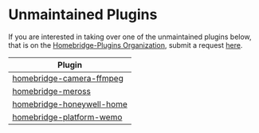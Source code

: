 # Unmaintained Plugins
If you are interested in taking over one of the unmaintained plugins below, that is on the [Homebridge-Plugins Organization](https://github.com/homebridge-plugins), submit a request [here](https://github.com/homebridge/unmaintained-plugins/blob/master/.github/ISSUE_TEMPLATE/maintain.md).

| Plugin  |                                                                 
|---------|
| [homebridge-camera-ffmpeg](https://github.com/homebridge-plugins/homebridge-camera-ffmpeg) |
| [homebridge-meross](https://github.com/homebridge-plugins/homebridge-meross) |
| [homebridge-honeywell-home](https://github.com/homebridge-plugins/homebridge-honeywell-home) |
| [homebridge-platform-wemo](https://github.com/homebridge-plugins/homebridge-platform-wemo) |
